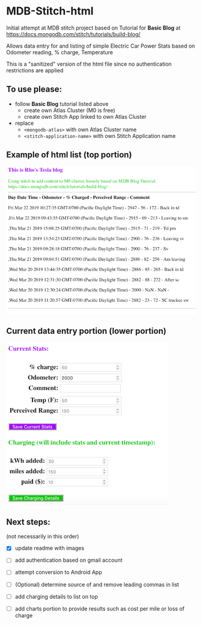 # MDB-Stitch-html
Initial attempt at MDB stitch project
based on Tutorial for **Basic Blog** at https://docs.mongodb.com/stitch/tutorials/build-blog/

Allows data entry for and listing of simple Electric Car Power Stats based on Odometer reading, % charge, Temperature

This is a "sanitized" version of the html file since no authentication restrictions are applied

## To use please:

- follow **Basic Blog** tutorial listed above
     - create own Atlas Cluster (M0 is free)
     - create own Stitch App linked to own Atlas Cluster
- replace
     - `<mongodb-atlas>` with own Atlas Cluster name
     - `<stitch-application-name>` with own Stitch Application name


## Example of html list (top portion)


![image1](./images/top_list2.png)


## Current data entry portion (lower portion)


![image2](./images/data_entry2.png)


## Next steps: 

(not necessarily in this order)

- [x] update readme with images
- [ ] add authentication based on gmail account
- [ ] attempt conversion to Android App
- [ ] (Optional) determine source of and remove leading commas in list
- [ ] add charging details to list on top
- [ ] add charts portion to provide results such as cost per mile or loss of charge

